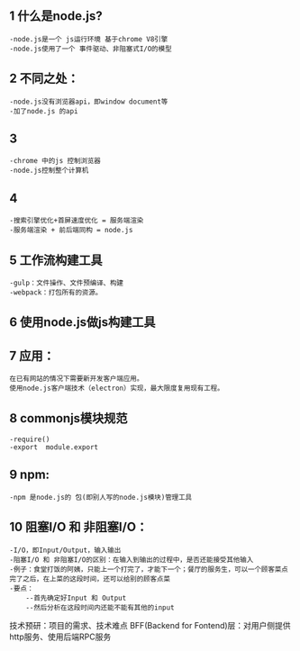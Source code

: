 ## 1 什么是node.js?
    -node.js是一个 js运行环境 基于chrome V8引擎
    -node.js使用了一个 事件驱动、非阻塞式I/O的模型
## 2 不同之处：
    -node.js没有浏览器api，即window document等
    -加了node.js 的api
## 3 
    -chrome 中的js 控制浏览器
    -node.js控制整个计算机
## 4 
    -搜索引擎优化+首屏速度优化 = 服务端渲染
    -服务端渲染 + 前后端同构 = node.js
## 5 工作流构建工具
    -gulp：文件操作、文件预编译、构建
    -webpack：打包所有的资源。
## 6 使用node.js做js构建工具
## 7 应用：
    在已有网站的情况下需要新开发客户端应用。
    使用node.js客户端技术（electron）实现，最大限度复用现有工程。
## 8 commonjs模块规范
    -require()
    -export  module.export
## 9 npm:
    -npm 是node.js的 包(即别人写的node.js模块)管理工具
## 10 阻塞I/O 和 非阻塞I/O：
    -I/O，即Input/Output，输入输出
    -阻塞I/O 和 非阻塞I/O的区别：在输入到输出的过程中，是否还能接受其他输入
    -例子：食堂打饭的阿姨，只能上一个打完了，才能下一个；餐厅的服务生，可以一个顾客菜点完了之后，在上菜的这段时间，还可以给别的顾客点菜
    -要点：
        --首先确定好Input 和 Output
        --然后分析在这段时间内还能不能有其他的input


技术预研：项目的需求、技术难点
BFF(Backend for Fontend)层：对用户侧提供http服务、使用后端RPC服务